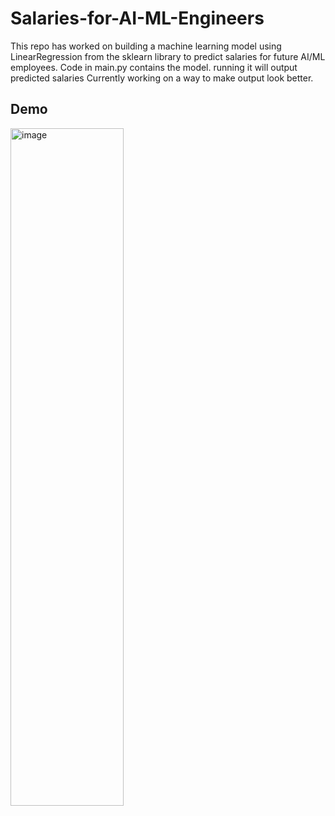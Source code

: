 # Salaries-for-AI-ML-Engineers
This repo has worked on building a machine learning model using LinearRegression from the sklearn library to predict salaries for future AI/ML employees.
Code in main.py contains the model. running it will output predicted salaries
Currently working on a way to make output look better.


## Demo

<img width="60%" height="1084" alt="image" src="https://github.com/user-attachments/assets/cd7ede93-1052-49f2-9ae9-66750236926d" />
